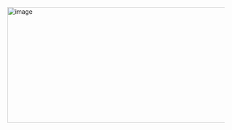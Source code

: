 <img width="1919" height="269" alt="image" src="https://github.com/user-attachments/assets/46028aaf-de39-4a70-831f-f3fd7a882266" />
